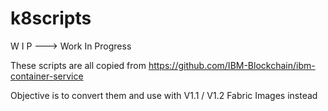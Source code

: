 # k8scripts

W I P ---> Work In Progress

These scripts are all copied from https://github.com/IBM-Blockchain/ibm-container-service

Objective is to convert them and use with V1.1 / V1.2 Fabric Images instead


